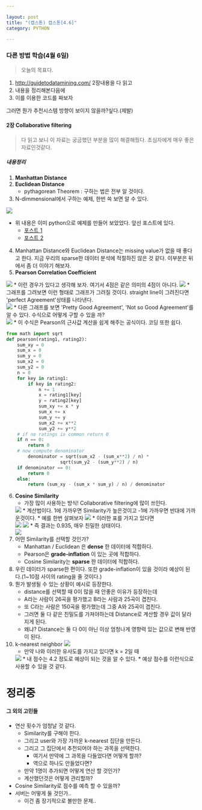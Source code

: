 ```yaml
---

layout: post
title: "(캡스톤) 캡스톤[4.6]"
category: PYTHON

---
```


### 다른 방법 학습(4월 6일)
> 오늘의 목표다.
1. http://guidetodatamining.com/ 2장내용을 다 읽고
2. 내용을 정리해본다음에
3. 이를 이용한 코드를 짜보자

그러면 뭔가 추천시스템 방향이 보이지 않을까?싶다.(제발)

#### 2장 Collaborative filtering
> 다 읽고 보니 이 자료는 궁금했던 부분을 많이 해결해줬다. 초심자에게 매우 좋은 자료인것같다.

##### 내용정리
1. **Manhattan Distance**
2. **Euclidean Distance**
    * pythagorean Theorem : 구하는 법은 전부 알 것이다.
3. N-dimmensional에서 구하는 예제, 한번 쓱 보면 알 수 있다.
<img src = '/post_img/201704/06/1.png'>

* 위 내용은 이미 python으로 예제를 만들어 보았었다. 앞선 포스트에 있다.
    * [포스트 1](https://hanjungv.github.io/2017-04-03-1_capstone_system/)
    * [포스트 2](https://hanjungv.github.io/2017-04-05-1_capstone_system1/)
4. Manhattan Distance와 Euclidean Distance는 missing value가 없을 때 좋다고 한다. 지금 우리의 sparse한 데이터 분석에 적절하진 않은 것 같다. 이부분은 뒤에서 좀 더 이야기 해보자.
5. **Pearson Correlation Coefficient**
<img src = '/post_img/201704/06/2.png'>
    * 이런 경우가 있다고 생각해 보자. 여기서 4점은 같은 의미의 4점이 아니다.
    <img src = '/post_img/201704/06/3.png'>
    * 그래프를 그려보면 이런 형태로 그래프가 그려질 것이다. straight line이 그려진다면 'perfect Agreement'상태를 나타낸다.<br/>
    <img src = '/post_img/201704/06/4.png'>
    * 다른 그래프를 보면 'Pretty Good Agreement', 'Not so Good Agreement'를 알 수 있다. 수식으로 어떻게 구할 수 있을 까?<br/>
    <img src = '/post_img/201704/06/5.png'>
    * 이 수식은 Pearson의 근사값 계산을 쉽게 해주는 공식이다. 코딩 또한 쉽다.

```python
from math import sqrt
def pearson(rating1, rating2):
    sum_xy = 0
    sum_x = 0
    sum_y = 0
    sum_x2 = 0
    sum_y2 = 0
    n = 0
    for key in rating1:
        if key in rating2:
            n += 1
            x = rating1[key]
            y = rating2[key]
            sum_xy += x * y
            sum_x += x
            sum_y += y
            sum_x2 += x**2
            sum_y2 += y**2
    # if no ratings in common return 0
    if n == 0:
        return 0
    # now compute denominator
        denominator = sqrt(sum_x2 - (sum_x**2) / n) *
                    sqrt(sum_y2 - (sum_y**2) / n)
    if denominator == 0:
        return 0
    else:
        return (sum_xy - (sum_x * sum_y) / n) / denominator
```
6. **Cosine Similarity**
    * 가장 많이 사용하는 방식! Collaborative filtering에 많이 쓰인다.
    <img src = '/post_img/201704/06/6.png'>
    * 계산법이다. 1에 가까우면 Similarity가 높은것이고 -1에 가까우면 반대에 가까운것이다.
    * 예를 한번 살펴보자
    <img src = '/post_img/201704/06/7.png'>
    * 이러한 표를 가지고 있다면<br/>
    <img src = '/post_img/201704/06/8.png'>
    <img src = '/post_img/201704/06/9.png'>
    * 즉 결과는 0.935, 매우 친밀한 상태이다.<br/>
    <img src = '/post_img/201704/06/10.png'>
7. 어떤 Similarity를 선택할 것인가?
    * Manhattan / Euclidean 은 **dense** 한 데이터에 적합하다.
    * Pearson은 **grade-inflation** 이 있는 곳에 적합하다.
    * Cosine Similarity는 **sparse** 한 데이터에 적합하다.
8. 우린 데이터가 sparse한 편이다. 또한 grade-inflation이 있을 것이라 예상이 된다.(1~10점 사이의 rating을 줄 것이다.)
9. 뭔가 발생될 수 있는 상황이 예시로 등장한다.
    * distance를 선택할 때 0이 많을 때 안좋은 이유가 등장하는데
    * A라는 사람이 26곡을 평가했고 B라는 사람과 25곡이 겹친다.
    * 또 C라는 사람은 150곡을 평가했는데 그중 A와 25곡이 겹친다.
    * 그러면 둘 다 같은 친밀도를 가져야하는데 Distance로 계산할 경우 값이 달라지게 된다.
    * 왜냐? Distance는 둘 다 0이 아닌 이상 엄청나게 영향력 있는 값으로 변해 반영이 된다.
10. k-nearest neighbor
    <img src = '/post_img/201704/06/11.png'>
    * 만약 나와 이러한 유사도를 가지고 있다면 k = 2일 때
    <img src = '/post_img/201704/06/12.png'>
    * 내 점수는 4.2 정도로 예상이 되는 것을 알 수 있다.
    * 예상 점수를 이런식으로 사용할 수 있을 것 같다.

# 정리중

#### 그 외의 고민들
* 연산 횟수가 엄청날 것 같다.
    * Similarity를 구해야 한다.
    * 그리고 user와 가장 가까운 k-nearest 집단을 만든다.
    * 그리고 그 집단에서 추천되어야 하는 과목을 선택한다.
        * 여기서 만약에 그 과목을 다들었다면 어떻게 할까?
        * 역으로 하나도 안들었다면?
    * 만약 1명이 추가되면 어떻게 연산 할 것인가?
    * 계산했던것은 어떻게 관리할까?
* Cosine Similarity로 점수를 예측 할 수 있을까?
* 서버는 어떻게 둘 것인가..
    * 이건 좀 장기적으로 볼만한 문제..


<br/><br/>
